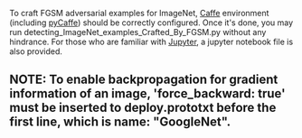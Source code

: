 To craft FGSM adversarial examples for ImageNet, [Caffe](https://github.com/BVLC/caffe) environment (including [pyCaffe](http://caffe.berkeleyvision.org/installation.html)) should be correctly configured. Once it's done, you may run detecting_ImageNet_examples_Crafted_By_FGSM.py without any hindrance. For those who are familiar with [Jupyter](http://jupyter.org/), a jupyter notebook file is also provided.

## NOTE: To enable backpropagation for gradient information of an image, 'force_backward: true' must be inserted to deploy.prototxt before the first line, which is name: "GoogleNet".
